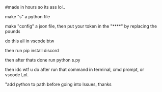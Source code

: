 #made in hours so its ass lol..

make "s" a python file


make "config" a json file, then put your token in the "****" by replacing the pounds

do this all in vscode btw

then run pip install discord

then after thats done run python s.py

then idc wtf u do after run that command in terminal, cmd prompt, or vscode Lol.

"add python to path before going into Issues, thanks 

